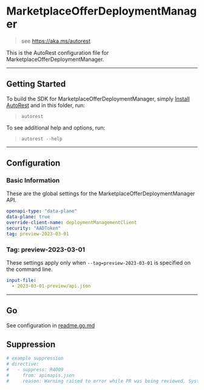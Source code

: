 # MarketplaceOfferDeploymentManager

> see https://aka.ms/autorest

This is the AutoRest configuration file for MarketplaceOfferDeploymentManager.

---

## Getting Started

To build the SDK for MarketplaceOfferDeploymentManager, simply [Install AutoRest](https://aka.ms/autorest/install) and in this folder, run:

> `autorest`

To see additional help and options, run:

> `autorest --help`

---

## Configuration

### Basic Information

These are the global settings for the MarketplaceOfferDeploymentManager API.

``` yaml
openapi-type: "data-plane"
data-plane: true
override-client-name: deploymentManagementClient
security: "AADToken"
tag: preview-2023-03-01
```

### Tag: preview-2023-03-01

These settings apply only when `--tag=preview-2023-03-01` is specified on the command line.

```yaml $(tag) == 'preview-2023-03-01'
input-file:
  - 2023-03-01-preview/api.json
```
---

## Go

See configuration in [readme.go.md](./readme.go.md)

## Suppression

``` yaml
# example suppression
# directive:
#   - suppress: R4009
#     from: apimapis.json
#     reason: Warning raised to error while PR was being reviewed. SystemData will implement in next preview version.
```